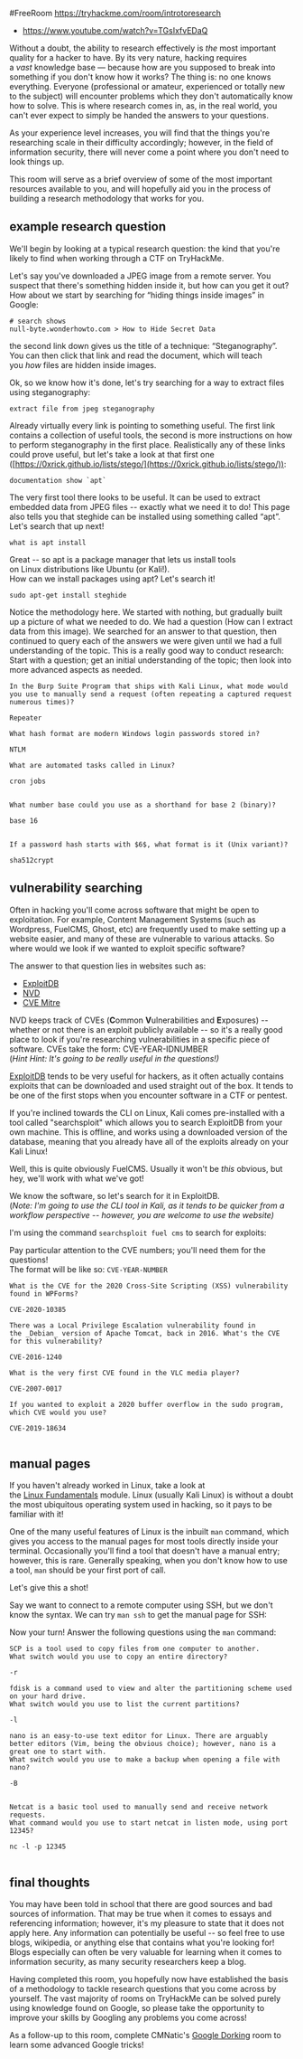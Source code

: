 #FreeRoom 
https://tryhackme.com/room/introtoresearch

- https://www.youtube.com/watch?v=TGsIxfvEDaQ

Without a doubt, the ability to research effectively is _the_ most important quality for a hacker to have. By its very nature, hacking requires a _vast_ knowledge base — because how are you supposed to break into something if you don't know how it works? The thing is: no one knows everything. Everyone (professional or amateur, experienced or totally new to the subject) will encounter problems which they don't automatically know how to solve. This is where research comes in, as, in the real world, you can't ever expect to simply be handed the answers to your questions.  
  
As your experience level increases, you will find that the things you're researching scale in their difficulty accordingly; however, in the field of information security, there will never come a point where you don't need to look things up.  
  
This room will serve as a brief overview of some of the most important resources available to you, and will hopefully aid you in the process of building a research methodology that works for you.

## example research question

We'll begin by looking at a typical research question: the kind that you're likely to find when working through a CTF on TryHackMe.  
  
Let's say you've downloaded a JPEG image from a remote server. You suspect that there's something hidden inside it, but how can you get it out?  
How about we start by searching for “hiding things inside images” in Google:

```
# search shows
null-byte.wonderhowto.com > How to Hide Secret Data 
```

the second link down gives us the title of a technique: “Steganography”. You can then click that link and read the document, which will teach you _how_ files are hidden inside images.  
  
Ok, so we know how it's done, let's try searching for a way to extract files using steganography:
```
extract file from jpeg steganography
```
Already virtually every link is pointing to something useful. The first link contains a collection of useful tools, the second is more instructions on how to perform steganography in the first place. Realistically any of these links could prove useful, but let's take a look at that first one ([https://0xrick.github.io/lists/stego/](https://0xrick.github.io/lists/stego/)):

```
documentation show `apt` 
```
The very first tool there looks to be useful. It can be used to extract embedded data from JPEG files -- exactly what we need it to do! This page also tells you that steghide can be installed using something called “apt”.  
Let's search that up next!
```
what is apt install
```

Great -- so apt is a package manager that lets us install tools on Linux distributions like Ubuntu (or Kali!).  
How can we install packages using apt? Let's search it!
```shell
sudo apt-get install steghide
```



Notice the methodology here. We started with nothing, but gradually built up a picture of what we needed to do. We had a question (How can I extract data from this image). We searched for an answer to that question, then continued to query each of the answers we were given until we had a full understanding of the topic. This is a really good way to conduct research: Start with a question; get an initial understanding of the topic; then look into more advanced aspects as needed.

```
In the Burp Suite Program that ships with Kali Linux, what mode would you use to manually send a request (often repeating a captured request numerous times)?

Repeater

What hash format are modern Windows login passwords stored in?

NTLM 

What are automated tasks called in Linux?

cron jobs


What number base could you use as a shorthand for base 2 (binary)?

base 16


If a password hash starts with $6$, what format is it (Unix variant)?

sha512crypt
```



## vulnerability searching

Often in hacking you'll come across software that might be open to exploitation. For example, Content Management Systems (such as Wordpress, FuelCMS, Ghost, etc) are frequently used to make setting up a website easier, and many of these are vulnerable to various attacks. So where would we look if we wanted to exploit specific software?

The answer to that question lies in websites such as:

- [ExploitDB](https://www.exploit-db.com/)
- [NVD](https://nvd.nist.gov/vuln/search)
- [CVE Mitre](https://cve.mitre.org/)

NVD keeps track of CVEs (**C**ommon **V**ulnerabilities and **E**xposures) -- whether or not there is an exploit publicly available -- so it's a really good place to look if you're researching vulnerabilities in a specific piece of software. CVEs take the form: CVE-YEAR-IDNUMBER  
(_Hint Hint: It's going to be really useful in the questions!)_

[ExploitDB](https://www.exploit-db.com/) tends to be very useful for hackers, as it often actually contains exploits that can be downloaded and used straight out of the box. It tends to be one of the first stops when you encounter software in a CTF or pentest.

If you're inclined towards the CLI on Linux, Kali comes pre-installed with a tool called "searchsploit" which allows you to search ExploitDB from your own machine. This is offline, and works using a downloaded version of the database, meaning that you already have all of the exploits already on your Kali Linux!

Well, this is quite obviously FuelCMS. Usually it won't be _this_ obvious, but hey, we'll work with what we've got!

We know the software, so let's search for it in ExploitDB.  
(_Note: I'm going to use the CLI tool in Kali, as it tends to be quicker from a workflow perspective -- however, you are welcome to use the website)_

I'm using the command `searchsploit fuel cms` to search for exploits:

Pay particular attention to the CVE numbers; you'll need them for the questions!  
The format will be like so: `CVE-YEAR-NUMBER`

```
What is the CVE for the 2020 Cross-Site Scripting (XSS) vulnerability found in WPForms?

CVE-2020-10385

There was a Local Privilege Escalation vulnerability found in the _Debian_ version of Apache Tomcat, back in 2016. What's the CVE for this vulnerability?

CVE-2016-1240

What is the very first CVE found in the VLC media player?

CVE-2007-0017

If you wanted to exploit a 2020 buffer overflow in the sudo program, which CVE would you use?

CVE-2019-18634


```


## manual pages

If you haven't already worked in Linux, take a look at the [Linux Fundamentals](https://tryhackme.com/module/linux-fundamentals) module. Linux (usually Kali Linux) is without a doubt the most ubiquitous operating system used in hacking, so it pays to be familiar with it!

One of the many useful features of Linux is the inbuilt `man` command, which gives you access to the manual pages for most tools directly inside your terminal. Occasionally you'll find a tool that doesn't have a manual entry; however, this is rare. Generally speaking, when you don't know how to use a tool, `man` should be your first port of call.

Let's give this a shot!

Say we want to connect to a remote computer using SSH, but we don't know the syntax. We can try `man ssh` to get the manual page for SSH:

Now your turn! Answer the following questions using the `man` command:

```
SCP is a tool used to copy files from one computer to another.  
What switch would you use to copy an entire directory?

-r

fdisk is a command used to view and alter the partitioning scheme used on your hard drive.
What switch would you use to list the current partitions?

-l

nano is an easy-to-use text editor for Linux. There are arguably better editors (Vim, being the obvious choice); however, nano is a great one to start with.
What switch would you use to make a backup when opening a file with nano?

-B


Netcat is a basic tool used to manually send and receive network requests. 
What command would you use to start netcat in listen mode, using port 12345?

nc -l -p 12345


```


## final thoughts

You may have been told in school that there are good sources and bad sources of information. That may be true when it comes to essays and referencing information; however, it's my pleasure to state that it does not apply here. Any information can potentially be useful -- so feel free to use blogs, wikipedia, or anything else that contains what you're looking for! Blogs especially can often be very valuable for learning when it comes to information security, as many security researchers keep a blog.  

Having completed this room, you hopefully now have established the basis of a methodology to tackle research questions that you come across by yourself. The vast majority of rooms on TryHackMe can be solved purely using knowledge found on Google, so please take the opportunity to improve your skills by Googling any problems you come across!

As a follow-up to this room, complete CMNatic's [Google Dorking](https://tryhackme.com/room/googledorking) room to learn some advanced Google tricks!





















